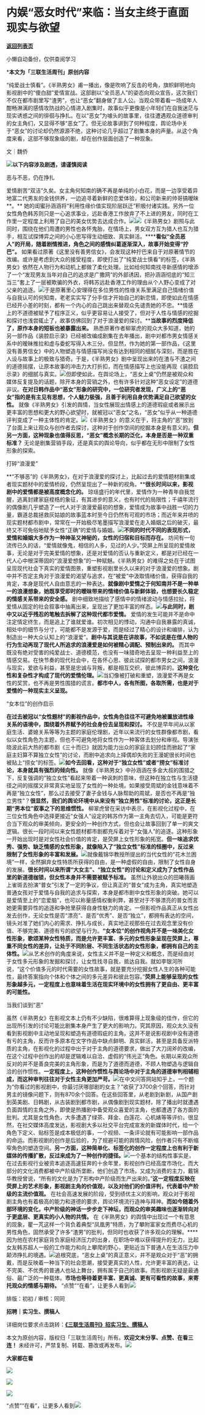 # 内娱“恶女时代”来临：当女主终于直面现实与欲望

[**返回列表页**](/gzh/三联生活周刊)

小懒自动备份，仅供查阅学习

***本文为「三联生活周刊」原创内容**

  
  
“纯爱战士慎看”。《半熟男女》甫一播出，像是吹响了反击的号角，旗帜鲜明地向影视剧中的“傻白甜”爱情宣战。这部剧以“全员恶人”的姿态向观众宣告，这次我们不仅在都市剧里写“渣男”，也让“恶女”翻身做了主人公。当观众带着看一场成年人酣畅淋漓的感情攻防战的心情进入剧集时，故事似乎更像是小年轻们在自我迷茫与现实诱惑之间的徘徊与挣扎。在以“恶女”为噱头的故事里，往往遭遇观众道德审判的女主角们，又显得不够“恶女”了。但无论故事讲到了何种程度，舆论场中关于“恶女”的讨论却仍然源源不绝，这种讨论几乎超过了剧集本身的声量。从这个角度来看，这部不够现象级的剧，却在创作层面创造了一种现象。  
  

文｜魏侨

![](https://mmbiz.qpic.cn/mmbiz_gif/c2Sib3Mp7pOMqvBBeG4xs0c7h8WicXVDv2WkgY00vlHsVlj8kWcT6ovT0rZRHpUH95on1H73zrSghL02Ta3L3PSQ/640?wx_fmt=gif&wxfrom;=13&wx;_lazy=1&tp;=wxpic)**以下内容涉及剧透，请谨慎阅读**

恶与不恶，仍在挣扎

爱情剧苦“双洁”久矣。女主角何知南的确不再是单纯的小白花，而是一边享受着异地富二代男友的金钱供养，一边追寻着新鲜的恋爱体验，和公司新来的帅哥搞暧昧**。**
她的闺蜜孙涵涵将“利用性缘价值实现阶层跃迁”积极付诸实践。另外一位女性角色韩苏则只是一心追求事业，远赴香港工作放弃了不上进的男友，同时在工作里一定程度上利用了自己的美女优势去达成合作。![](https://mmbiz.qpic.cn/sz_mmbiz_jpg/XnMeqb0xcz6Vv9lPdWs7lK25eiaTuWNYaYSwiaW6nkMYw6qFAuiadzO59aCNcL3vicG2icBmZjEia0V1hPADgs5jcRMg/640?wx_fmt=jpeg)![](https://mmbiz.qpic.cn/mmbiz_png/KnZwqNsPibE7VPb2I8EmDjTskMYMTliaiaa63YLN35kGJ51dHEeMwwd3OgKvGibZsUe0Nm35apGiaaGNBTNWgQpJsFw/640?wx_fmt=png&from;=appmsg&tp;=wxpic&wxfrom;=5&wx;_lazy=1&wx;_co=1)《半熟男女》剧照与此同时，围绕在他们周遭的男性也各怀鬼胎，在情场上，男女双方互为猎人也互为猎手，相互试探博弈之间的小心思写得生动细致、真实鲜活。******看似“全员恶人”的开局，随着剧情推进，角色之间的感情纠葛逐渐深入，故事开始变得“拧巴”。**
如果看过原著《这里没有善男信女》，会发现这种拧巴来自于对原著情节的改编。或许是考虑到大众的接受程度，即使打出了“纯爱战士慎看”的标签，《半熟男女》依然在人物行为和动机上都做了柔化处理。比如给何知南找寻新感情的增添了一个“发现男友当年对自己的追求是广撒网”的外部诱因，把孙涵涵彻底的“知三当三”套上了一层被欺骗的外衣，将韩苏远赴香港工作的理由从个人野心变成了对父亲的追逐。![](https://mmbiz.qpic.cn/mmbiz_png/XoYBicf9ib1yPaWibQlcFpLygEBggRnAAIl1iajaNXoJ42iafQ3rIpf7UFC4mgtKsVKwdNYmA0dvYge8iaO1H1LQXlzw/640?wx_fmt=png&from;=appmsg&tp;=wxpic&wxfrom;=5&wx;_lazy=1&wx;_co=1)于是原著里心安理得在多位男性的性缘关系里满足自己情绪价值与自我认可的何知南，老老实实写了分手信才开始自己的新恋情，即使如此在情感已经开小差的时刻，都有一个内心的自己跳出来替观众先谴责她的不忠。**情感上的不道德被赋予了程序正义，似乎更容易让人接受了，但对于人性与情感的挖掘和探讨也浅尝辄止了，故事仿佛回到了对于浪漫爱的探讨。****当故事的烈度降低了，原作本身的短板也被暴露出来。**
熟悉原著作者柳翠虎的观众大多知道，她的另一部作品《装腔启示录》已经被改编成剧集在去年播出，剧中对都市男女情感关系中的暧昧推拉和虚与委蛇写得入木三分。但显然，作为她的第一部作品，《这里没有善男信女》中的人物塑造与情感描写尚没有达到相同的细腻与深刻，而是胜在人设与故事上的极致与猎奇。于是，《半熟男女》剧中呈现出来的在渣与不渣之间的道德摇摆，让原本故事的冲击力大打折扣，而在情感描写上也没能再现《装腔启示录》的细腻与真实。![](https://mmbiz.qpic.cn/mmbiz_jpg/ia4SGt05rlN5ydYRJRFzBPwib0dbicxR1cfjNX9UeanDwPyzibpEliasYzMEHna9NcvFdEjgPZR9NYWKVMU2xzG2F4w/640?wx_fmt=jpeg&tp;=wxpic&wxfrom;=5&wx;_lazy=1&wx;_co=1)但即使如此，在舆论场上，“恶女上桌”仍然是被观众和媒体反复提及的话题，除开本身的营销之外，也有许多针对这种“恶女设定”的道德非议。**在对日韩作品中“恶女”形象的研究中，一位研究者发现，广义上的“恶女”指的是有主见有思想，个人魅力极强，且善于利用自身优势满足自己欲望的女性。**
就像《半熟男女》引发的舆情，当女性展现出情感上的道德瑕疵或者展示出更丰富的思想和更大的野心欲望时，就被冠以“恶女”之名，“恶女”似乎从一种道德评判变成了一种主体性的肯定。![](https://mmbiz.qpic.cn/mmbiz_gif/KnZwqNsPibE7VPb2I8EmDjTskMYMTliaiaaMjacUXt9TN7y0VlpJWibKCVaIDFMNAnAlOJibzPLUQRvtibJrSgkh45tg/640?wx_fmt=gif&from;=appmsg&tp;=wxpic&wxfrom;=5&wx;_lazy=1)《半熟男女》的意义在于，将主角的“恶”放到了台面上来让观众与创作者去探讨，这种对于创作空间的挖掘本身是有意义的。**但另一方面，这种现象也值得反思，“恶女”概念长期的泛化，本身是否是一种双重标准？**
无论是剧集营销手段，还是真实的舆论导向，似乎都在无形中限制了女性形象的探索。

打碎“浪漫爱”

**“不够恶”的《半熟男女》，在对于浪漫爱的探讨上，比起过去的爱情题材剧集或者现实题材中的爱情桥段，仍然呈现出了一种新的视角。****很长时间以来，影视剧中的爱情都是被高度概念化的。**
琼瑶盛行的年代里，爱情作为一种青年自我觉醒，逃离封建家庭桎梏的象征，有其进步的意义，也有时代的局限性；千禧年流行的偶像剧几乎塑造了一代人对于浪漫爱最初的想象，爱情成为故事中战胜一切的力量，霸道总裁拯救灰姑娘的故事蓝本时至今日仍然有可观的市场；而近年来井喷的现实题材都市剧中，常常在一开始极尽笔墨描写浪漫爱在走入婚姻之后的破灭，最终又不可免俗地赋予女性“正确”的爱情与婚姻。![](https://mmbiz.qpic.cn/sz_mmbiz_jpg/XnMeqb0xcz6Vv9lPdWs7lK25eiaTuWNYasoYTeWmDJ0N7OPtvVaiaAy0IuGy1UgZ3xZzjBibeQibicw2Az0UnTUqmmg/640?wx_fmt=jpeg)**不同的时代不同的表现形式，爱情和婚姻大多作为一种神圣又神秘的，女性的归宿和目标而存在。**
坊间有一句流传已久的话，“爱情就像鬼，相信的人多，见过的人少。”荧屏上所呈现的爱情故事，无论是对于完美爱情的想象，还是对爱情的否认与重新定义，都是对已经在一代人心中根深蒂固的“浪漫爱想象”的一种赋魅。《半熟男女》的难得之处在于试图呈现现代社会下真实的爱情图景，重塑影视剧里长久以来的对于浪漫爱的想象。剧中并不否定主角对于浪漫爱的渴望与追求，在“被爱”中汲取情绪价值，获得自我的肯定，本身是现代人自由意志的一种表达。**就像剧中爱情之于何知南并不是一种单一的浪漫想象，她既享受即时的暧昧带来的情绪价值与新鲜体验，也想要长久稳定的情感关系带来的安全感。**
剧中细致地描绘了感情中的情绪波动与情感拉扯，将爱情从固定的社会叙事中抽离出来，呈现出了更加丰富的样态。![](https://mmbiz.qpic.cn/sz_mmbiz_jpg/XnMeqb0xcz6Vv9lPdWs7lK25eiaTuWNYaqL9mwc83WTfqJC9jBSdkhM4ibvaQULibLXicRG0fx4W88zzibiaURH84QrQ/640?wx_fmt=jpeg&from;=appmsg)**与此同时，剧中又以近乎残忍的笔触去拆解了这种现代都市爱情。**
爱情的发生可能并不是命中注定情定终生，而是追上了谁就爱谁。初次相见的悸动，沟通中自我暴露的真诚，相处中的细节与分寸，可能都不是发源于爱，而是经过了精心的设计和编排，认为制造出一种大众认知上的“浪漫爱”。**剧中与其说是在讲故事，不如说是在借人物的行为生动再现了现代人所追求的浪漫爱是如何被精心调配、预制出来的。**
而其中既没有绝对受害的纯爱战士、道德模范，也没有一味猎奇地去呈现一种利益至上的情感交易。在快节奏的现代社会中，在各怀心思、彼此试探的都市男女之间，浪漫与现实，爱欲与利益，甚至是忠诚与背叛，都是相互交织，彼此博弈的。**这种变化性和复杂性才构成了现代的爱情伦理。**![](https://mmbiz.qpic.cn/mmbiz_gif/KnZwqNsPibE7VPb2I8EmDjTskMYMTliaiaa8ySqO1Zt8REg6qtfHVuYzpFC84JKQrNTauTZHsic8yuUNbhlLEZiaqWg/640?wx_fmt=gif&from;=appmsg&tp;=wxpic&wxfrom;=5&wx;_lazy=1)当幻像被打破和重塑，浪漫爱不再是女性的奖赏，也不再是男性围猎的谎言。**都市中人，各有所图，各取所需，也是对于爱情的一种现实主义呈现。**

“女本位”的创作启示

**在过去被冠以“女性题材”的影视作品中，女性角色往往不可避免地被置放进性缘关系的语境中，围绕着外界赋予的社会身份去呈现和探讨。**
不仅是早年间从以家庭生活、婆媳关系等等为主题的家庭伦理剧，近年以来流行的女性群像都市剧，看似以女性角色为主题，但也不可避免地将女性作为一种客体去划分和审视。导演张晓波此前大热的都市剧《三十而已》就因为能力出众的家庭主妇顾佳而掀起了“家庭主妇算不算独立女性”的讨论，而剧中追求向上择偶却失败的王漫妮很长时间也被贴上“捞女”的标签。![](https://mmbiz.qpic.cn/mmbiz_jpg/KnZwqNsPibE7VPb2I8EmDjTskMYMTliaiaaWXia0oBjmjqgM2ibP8WWMPj30jZpqRjMsHQj9t1YrpeicHPcnzD7nkuPQ/640?wx_fmt=jpeg&from;=appmsg&tp;=wxpic&wxfrom;=5&wx;_lazy=1&wx;_co=1)**如今去回看，这种对于“独立女性”或者“捞女”标准讨论，本身就具有强烈的倾向性。**
就像《半熟男女》中孙涵涵在多金大叔的围猎之下，反复强调的“独立女性”看起来带着一种讽刺的意味，但这种在独立性与生活捷径之间的摇摆又非常真实地呈现了女性的一种处境。如果接受周斌的金钱意味着不再是“独立女性”，那么过去接受了妻子金钱与人脉帮助的周斌，是否也不再是“独立男性”？**很显然，我们的舆论环境中从来没有“独立男性”标准的讨论，这正是长期“男本位”叙事之下的思维惯性。**
柳翠虎曾在采访中表示，在影视化过程中，在三位女性角色中选择更接近“女强人”设定的韩苏作为第一主角去切入，可能是更符合当下观众的审美倾向，更安全的一种创作方式，但也会让故事回到了单一的爽文逻辑。很长一段时间以来女性题材都市剧都充斥着对于“女强人”的追逐。这种形象一开始出现时是对女性社会价值的肯定，是荧屏上女性形象的拓宽。**但一味追求优秀、强势、缺乏情感的女性形象，就像陷入了“独立女性”标准的怪圈中，反过来限制了女性形象的丰富和发展。**![](https://mmbiz.qpic.cn/mmbiz_gif/KnZwqNsPibE7VPb2I8EmDjTskMYMTliaiaaHoZDEvAg1YC0A9nN4H5cjiaJhw0KJrA53lHkBsGCyDiciaE9wR783ftVw/640?wx_fmt=gif&from;=appmsg&tp;=wxpic&wxfrom;=5&wx;_lazy=1)就像戴锦华教授所提出的当代女性的“花木兰困境”一样，全然摒弃女性特质所获得的自由，是一种虚假的自由，限制了女性自身的发展。**很长时间以来所谓“大女主”、“独立女性”的讨论和定义成为了女性作品里的新道德枷锁，但女性本身并不需要被赋予标准。**
虽然让外貌出众的田曦薇画上雀斑去扮演“普女”引发了一定的争议，但让真正的“普女”成为主角，真实地塑造普通女孩对于爱情与自我的追求与探索，本身是都市剧中女性形象的突破。她可以是爱情至上的“恋爱脑”，也可以称量感情权衡利弊，甚至对于不够漂亮的普女而言她更需要异性的追逐和争抢里获得自身性魅力的肯定。一但影视作品真正从女性出发去创作，无论女性是否“漂亮”、是否“优秀”、是否“独立”，都拥有表达的空间，镜头对准了她们内心的需求、挣扎与成长，真实地正视那些在过去观念里没有价值、不够完美、道德有亏的欲望与行为。**“女本位”的创作视角并不是一味美化女性形象，歌颂某种女性特质，而是允许更丰富、多元的女性形象呈现在荧屏上，尊重不同女性的差异，让处于不同阶层、不同生活状态的女性形象，都拥有自己的主体性。**![](https://mmbiz.qpic.cn/sz_mmbiz_gif/XnMeqb0xcz6Vv9lPdWs7lK25eiaTuWNYaMJCZV3icLmtlo0ZngeaKKhGE1WNeBOBoKOibSPACNmuber5WWsicz1HCA/640?wx_fmt=gif&from;=appmsg)从艺术创作的角度来说，女性主义并不是一种定义和概念，而是经由对于女性多元形象的发掘和探讨，让女性找寻自我，抵达自我。就如李银河所说，“这个价值多元的时代需要的女性故事，就是要充分挖掘女性人生的各种可能性，最终答案指向个体和个体之间的多元差异和彼此包容。”**荧屏上能够呈现的女性形象越多元，一定程度上也意味着生活在现实环境中的女性拥有了更自由、更丰富的可能性。**

当我们谈到“恶”

虽然《半熟男女》在影视文本上仍有不少缺陷，很难算得上现象级的佳作，但它的出现所引发的讨论可能比剧集本身产生了更大的影响力。究其原因，观众太久没有看到影视剧中主动地呈现和塑造有道德瑕疵的主角。这并不是说影视剧中没有道德有亏的主角，反而许多原本在文字作品中缺点鲜明、真实鲜活，甚至是具备反派特质的主角，在影视化的过程中出于对于主角的道德要求，做出了大刀阔斧的改编，在这个过程中创作出的却是逻辑难以自洽、虚假的“伟光正”角色。长期以来观众所反对的并不是善良完美的主角形象，而是为了道德而道德，不顾人物塑造与逻辑自洽的创作惯性。**一定程度上，这种创作惯性与舆论场中对于主角的道德审判相辅相成，而这种审判往往对于女性主角更加严苛。**![](https://mmbiz.qpic.cn/sz_mmbiz_jpg/paFcsiaicwtCfAlOCPoNIoibF1oQ3fzecV9R2YeiacNZH7URjhpsrrKh7VuUc41UKz0yjXjtSHz1vNjC6rJAPmicztA/640?wx_fmt=other&from;=appmsg&tp;=webp&wxfrom;=5&wx;_lazy=1&wx;_co=1)在中文问答网站知乎上，一个题为“你看过的影视剧中，你最讨厌哪部剧的女主？”收获了3700余个回答，而针对男主的镜像问题下，则有870余个回答。在这些回答里，从老剧到新剧，从国产剧到英美剧、日韩剧，从古装剧到都市剧，从偶像剧到现实题材，除了播出时就遭遇负面舆情的主角之外，即使是热播剧中备受观众喜爱的主角，也都遭遇了各方面的批判。尤其是女性角色，大多遭遇了绿茶、拜金、白莲花、心机婊等等评价。很显然，在社交媒体高度发达，影视剧大多以社交平台完成宣发的新媒体时代，给一个角色下定义、贴标签是成本极低的事，一个视频、一条评论就有可能影响一部作品的命运。而影视剧的创作是后验的，为了规避可能的舆情风险，创作者只有不断缩窄角色的塑造空间。**另一方面，这种简单化、标签化的创作一定程度上也有利于新媒体的传播扩散，反过来成为了一种创作的捷径。**![](https://mmbiz.qpic.cn/sz_mmbiz_jpg/paFcsiaicwtCfAlOCPoNIoibF1oQ3fzecV9bnEGVib2Ny7Du2F9QgHSa2u8t3OEVKKnZuot8RPXDiaxUt3wM2Yj5EBA/640?wx_fmt=other&from;=appmsg&tp;=webp&wxfrom;=5&wx;_lazy=1&wx;_co=1)一个基本的结构性事实是，在过去影视行业被资本追逐高速狂奔的十余年里，影视创作已经高度市场化，而大部分的文化消费都被中产阶级所垄断，他们创造了市场，又成为消费的主力，戴锦华教授曾说，“所有的文化是为了形构中产阶级而生产出来的。”**这一定程度反映在荧屏上的艺术形象，影视剧主角的价值观，以及对他们的价值评判，代表着中产阶级的主流价值观。**
在社会高速发展的阶段，受到绩优主义的影响，观众对于影视剧主角也有着极高的能力和道德的要求，舆论环境流行造神与拜神。**而如今随着外部环境的变化，中产阶级的神话一步步走下神坛，而观众的审美趣味也逐渐转向对于更底层、更真实的小人物的共情。**
在《半熟男女》的舆情中出现过一个有意思的现象，瞿一芃这样一个背负着典型“凤凰男”特质，为了攀附富家女而费尽心机的男性角色，固然承受了许多“渣男”的批判，但同时也收获了许多观众的理解。****因为他在农村家庭背负家庭经济压力的出身，在职场中难以获得提升的无力，比起女友韩苏超人一般的工作能力和向上攀爬的野心，更贴近当下普通人在生活压力中颠沛挣扎的境遇。![](https://mmbiz.qpic.cn/sz_mmbiz_jpg/XnMeqb0xcz6Vv9lPdWs7lK25eiaTuWNYa6zI0tpcP90w6vD2WSyKIicycYXYBdPFMwnao6p3xBARbOOe3f4paxPQ/640?wx_fmt=jpeg)追根究底，“恶女上桌”的真正意义，并不是观众对于“恶”的拥戴，而是反映着一种当下的社会思潮，接受更真实的人性，允许更丰富的表达，让不完美、不优秀的普通人也站上舞台，拥有属于自己的故事。而影视剧无疑是最通俗、最广泛的一种载体。**市场也等待着更丰富、更真诚、更有可看性的故事，来寄托观众的情感与期待。**
“点赞”“在看”，让更多人看到![](https://mmbiz.qpic.cn/mmbiz_gif/c2Sib3Mp7pON9hkSZwdTibRHNZSMPyiapUCHJwlyoZVBC3SfmPmF0VKjkm3NiaToQloHFJ6icyicqZnqgXp6pSQJt5gg/640?wx_fmt=gif&from;=appmsg&wxfrom;=5&wx;_lazy=1&tp;=wxpic)  
  
  
  
  
  

排版：初初 / 审核：同同

  
**招聘｜实习生、撰稿人**  

详细岗位要求点击跳转：[**《三联生活周刊》招实习生、撰稿人**](http://mp.weixin.qq.com/s?__biz=MTc5MTU3NTYyMQ==&mid=2651136871&idx=3&sn=f1c0777fe9d31881e5dfca68ebc2937f&chksm=5907324d6e70bb5b3546dfe1c7b31b5fe05664bebbf36356ba9a1a352e0678444cad62875ad4&scene=21#wechat_redirect)

本文为原创内容，版权归「三联生活周刊」所有。**欢迎文末分享、点赞、在看三连！**
未经许可，严禁复制、转载、篡改或再发布。![](https://mmbiz.qpic.cn/sz_mmbiz_png/Gg7Qtoh7Aic9ZTmAdCc80b4nD7xicgPt863QWU7oNswDx19XrjfTtSl8QwatY2EEZGuNd1WRRiapDZjcDhTnNYmBg/640?wx_fmt=other&wxfrom;=5&wx;_lazy=1&wx;_co=1&retryload;=1&tp;=webp)

**大家都在看**

  
[![](https://mmbiz.qpic.cn/mmbiz_png/c2Sib3Mp7pONascuwK0uuVP1bngyqnqwbcQpvbxC92WEzfB1h4oVwFSibFJ8YbRh9zc4SOexvXXicSwnskPViaBMHw/640?wx_fmt=png&from;=appmsg&wxfrom;=13&wx;_lazy=1&wx;_co=1&tp;=wxpic)](http://mp.weixin.qq.com/s?__biz=MTc5MTU3NTYyMQ==&mid=2651444254&idx=1&sn=6295b72bff02636df35f9f42ec40c4ee&chksm=590bc5346e7c4c224af0bbd0699511450174a7fdda248883493b20c606c8c563b53ecdc05f8e&scene=21#wechat_redirect)  

![](https://mmbiz.qpic.cn/sz_mmbiz_png/Gg7Qtoh7Aic9ZTmAdCc80b4nD7xicgPt86k1kgpU51hWCHjV92ryhVW35PLCvLhxLw9XDhXjgeDyZhHSx5EbRcfg/640?wx_fmt=other&wxfrom;=13&wx;_lazy=1&wx;_co=1&retryload;=1&tp;=webp)

  
[![](https://mmbiz.qpic.cn/mmbiz_jpg/c2Sib3Mp7pONuwrdetOsWUZLdDE1J39mLibBBe0vPzCKS1topq8p9JgG9O86KDCNS3SZl7Paa1d80gvHIBg9C0cw/640?wx_fmt=jpeg&from;=appmsg&wxfrom;=13&wx;_lazy=1&wx;_co=1&tp;=wxpic)]()  
  
“点赞”“在看”，让更多人看到![](https://mmbiz.qpic.cn/mmbiz_gif/c2Sib3Mp7pON9hkSZwdTibRHNZSMPyiapUCHJwlyoZVBC3SfmPmF0VKjkm3NiaToQloHFJ6icyicqZnqgXp6pSQJt5gg/640?wx_fmt=gif&from;=appmsg&wxfrom;=13&wx;_lazy=1&tp;=wxpic)

